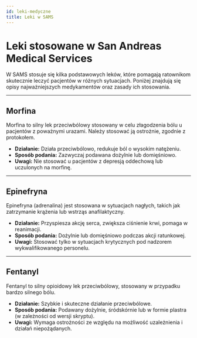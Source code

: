 ```yaml
---
id: leki-medyczne
title: Leki w SAMS
---
```


# Leki stosowane w San Andreas Medical Services

W SAMS stosuje się kilka podstawowych leków, które pomagają ratownikom skutecznie leczyć pacjentów w różnych sytuacjach. Poniżej znajdują się opisy najważniejszych medykamentów oraz zasady ich stosowania.

---

## Morfina

Morfina to silny lek przeciwbólowy stosowany w celu złagodzenia bólu u pacjentów z poważnymi urazami. Należy stosować ją ostrożnie, zgodnie z protokołem.

- **Działanie:** Działa przeciwbólowo, redukuje ból o wysokim natężeniu.
- **Sposób podania:** Zazwyczaj podawana dożylnie lub domięśniowo.
- **Uwagi:** Nie stosować u pacjentów z depresją oddechową lub uczulonych na morfinę.

---

## Epinefryna

Epinefryna (adrenalina) jest stosowana w sytuacjach nagłych, takich jak zatrzymanie krążenia lub wstrząs anafilaktyczny.

- **Działanie:** Przyspiesza akcję serca, zwiększa ciśnienie krwi, pomaga w reanimacji.
- **Sposób podania:** Dożylnie lub domięśniowo podczas akcji ratunkowej.
- **Uwagi:** Stosować tylko w sytuacjach krytycznych pod nadzorem wykwalifikowanego personelu.

---

## Fentanyl

Fentanyl to silny opioidowy lek przeciwbólowy, stosowany w przypadku bardzo silnego bólu.

- **Działanie:** Szybkie i skuteczne działanie przeciwbólowe.
- **Sposób podania:** Podawany dożylnie, śródskórnie lub w formie plastra (w zależności od wersji skryptu).
- **Uwagi:** Wymaga ostrożności ze względu na możliwość uzależnienia i działań niepożądanych.